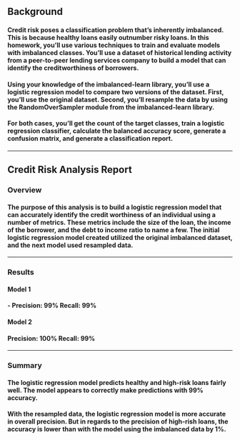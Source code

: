 ## Background
#### Credit risk poses a classification problem that’s inherently imbalanced. This is because healthy loans easily outnumber risky loans. In this homework, you’ll use various techniques to train and evaluate models with imbalanced classes. You’ll use a dataset of historical lending activity from a peer-to-peer lending services company to build a model that can identify the creditworthiness of borrowers.
#### Using your knowledge of the imbalanced-learn library, you’ll use a logistic regression model to compare two versions of the dataset. First, you’ll use the original dataset. Second, you’ll resample the data by using the RandomOverSampler module from the imbalanced-learn library.
#### For both cases, you’ll get the count of the target classes, train a logistic regression classifier, calculate the balanced accuracy score, generate a confusion matrix, and generate a classification report.
---
## Credit Risk Analysis Report
### Overview 
#### The purpose of this analysis is to build a logistic regression model that can accurately identify the credit worthiness of an individual using a number of metrics. These metrics include the size of the loan, the income of the borrower, and the debt to income ratio to name a few. The initial logistic regression model created utilized the original imbalanced dataset, and the next model used resampled data. 
---
### Results
#### Model 1
#### - Precision: 99%    Recall: 99%

#### Model 2
#### Precision: 100%    Recall: 99%

---
### Summary
#### The logistic regression model predicts healthy and high-risk loans fairly well. The model appears to correctly make predictions with 99% accuracy.
#### With the resampled data, the logistic regression model is more accurate in overall precision. But in regards to the precision of high-rish loans, the accuracy is lower than with the model using the imbalanced data by 1%. 

